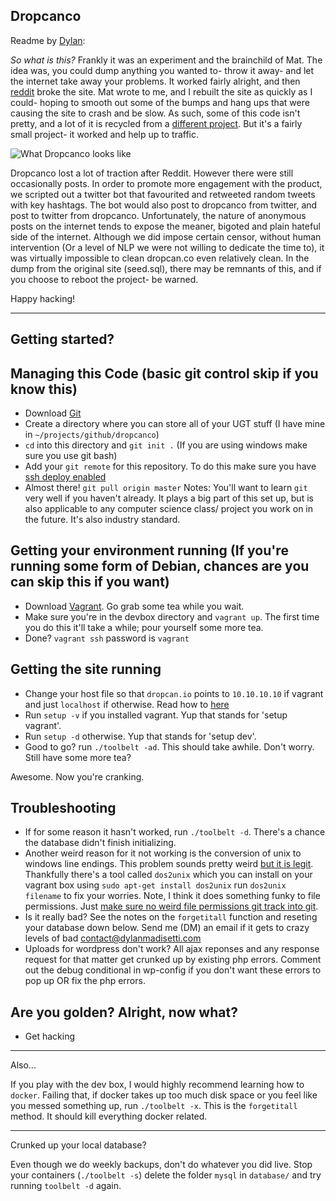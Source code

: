 Dropcanco
-----

Readme by [Dylan](http://github.com/dmadisetti):

*So what is this?* Frankly it was an experiment and the brainchild of Mat. The idea was, you could dump anything you wanted to- throw it away- and let the internet take away your problems. It worked fairly alright, and then [reddit](http://www.reddit.com/r/humor/comments/2hr8wz/my_friend_made_a_website_where_you_can_throw_away/) broke the site. Mat wrote to me, and I rebuilt the site as quickly as I could- hoping to smooth out some of the bumps and hang ups that were causing the site to crash and be slow. As such, some of this code isn't pretty, and a lot of it is recycled from a [different project](https://github.com/dmadisetti/badsec). But it's a fairly small project- it worked and help up to traffic.

![What Dropcanco looks like](https://raw.github.com/mathexl/dropcanco/master/dropcanco.png "Screenshot")

Dropcanco lost a lot of traction after Reddit. However there were still occasionally posts. In order to promote more engagement with the product, we scripted out a twitter bot that favourited and retweeted random tweets with key hashtags. The bot would also post to dropcanco from twitter, and post to twitter from dropcanco.
Unfortunately, the nature of anonymous posts on the internet tends to expose the meaner, bigoted and plain hateful side of the internet. Although we did impose certain censor, without human intervention (Or a level of NLP we were not willing to dedicate the time to), it was virtually impossible to clean dropcan.co even relatively clean. In the dump from the original site (seed.sql), there may be remnants of this, and if you choose to reboot the project- be warned.

Happy hacking!


---

Getting started?
--

Managing this Code (basic git control skip if you know this)
-----
- Download [Git](http://git-scm.com/downloads/)
- Create a directory where you can store all of your UGT stuff (I have mine in `~/projects/github/dropcanco`)
- `cd` into this directory and `git init .` (If you are using windows make sure you use git bash)
- Add your `git remote` for this repository. To do this make sure you have [ssh deploy enabled](https://confluence.atlassian.com/display/BITBUCKET/Set+up+SSH+for+Git)
- Almost there! `git pull origin master`
Notes: You'll want to learn `git` very well if you haven't already. It plays a big part of this set up, but is also applicable to any computer science class/ project you work on in the future. It's also industry standard.

Getting your environment running (If you're running some form of Debian, chances are you can skip this if you want)
-----
- Download [Vagrant](https://www.vagrantup.com/downloads.html). Go grab some tea while you wait.
- Make sure you're in the devbox directory and `vagrant up`. The first time you do this it'll take a while; pour yourself some more tea.
- Done? `vagrant ssh` password is `vagrant`

Getting the site running
-----
- Change your host file so that `dropcan.io` points to `10.10.10.10` if vagrant and just `localhost` if otherwise. Read how to [here](http://www.howtogeek.com/howto/27350/beginner-geek-how-to-edit-your-hosts-file/)
- Run `setup -v` if you installed vagrant. Yup that stands for 'setup vagrant'.
- Run `setup -d` otherwise. Yup that stands for 'setup dev'.
- Good to go? run `./toolbelt -ad`. This should take awhile. Don't worry. Still have some more tea?

Awesome. Now you're cranking.

Troubleshooting
-----
- If for some reason it hasn't worked, run `./toolbelt -d`. There's a chance the database didn't finish initializing.
- Another weird reason for it not working is the conversion of unix to windows line endings. This problem sounds pretty weird [but it is legit](http://stackoverflow.com/questions/14219092/bash-my-script-bin-bashm-bad-interpreter-no-such-file-or-directory). Thankfully there's a tool called `dos2unix` which you can install on your vagrant box using `sudo apt-get install dos2unix` run `dos2unix filename` to fix your worries. Note, I think it does something funky to file permissions. Just [make sure no weird file permissions git track into git](http://stackoverflow.com/questions/1580596/how-do-i-make-git-ignore-file-mode-chmod-changes).
- Is it really bad? See the notes on the `forgetitall` function and reseting your database down below. Send me (DM) an email if it gets to crazy levels of bad contact@dylanmadisetti.com
- Uploads for wordpress don't work? All ajax reponses and any response request for that matter get crunked up by existing php errors. Comment out the debug conditional in wp-config if you don't want these errors to pop up OR fix the php errors.

Are you golden? Alright, now what?
-----
- Get hacking

-----

Also...

If you play with the dev box, I would highly recommend learning how to `docker`. Failing that, if docker takes up too much disk space or you feel like you messed something up, run `./toolbelt -x`. This is the `forgetitall` method. It should kill everything docker related.

-----

Crunked up your local database?

Even though we do weekly backups, don't do whatever you did live. Stop your containers (`./toolbelt -s`) delete the folder `mysql` in `database/` and try running `toolbelt -d` again.
